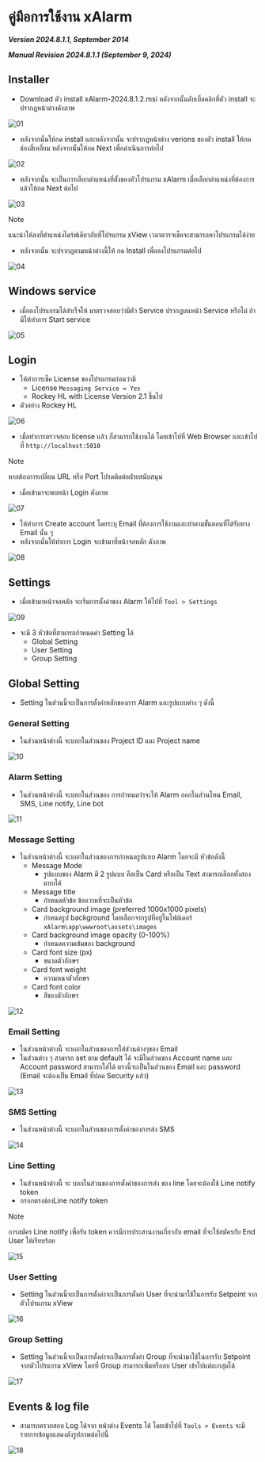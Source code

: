 # คู่มือการใช้งาน xAlarm

***Version 2024.8.1.1, September 2014***

***Manual Revision 2024.8.1.1 (September 9, 2024)***

## Installer

- Download ตัว install xAlarm-2024.8.1.2.msi หลังจากนั้นดับเบิ้ลคลิกที่ตัว install จะปรากฎหน้าต่างดังภาพ

![01](https://github.com/user-attachments/assets/3bd79533-3710-412e-9429-8a7dd584897e)

- หลังจากนั้นให้กด install และหลังจากนั้น จะปรากฎหน้าต่าง verions ของตัว install ให้กดช่องสี่เหลี่ยม หลังจากนั้นให้กด Next เพื่อดำเนินการต่อไป

![02](https://github.com/user-attachments/assets/650f5368-1f6b-454c-8ae6-e397e787e3e8)

- หลังจากนั้น จะเป็นการเลือกตำแหน่งที่ตั้งของตัวโปรแกรม xAlarm เมื่อเลือกตำแหน่งที่ต้องการแล้วให้กด Next ต่อไป

![03](https://github.com/user-attachments/assets/17fead04-ad8f-4229-9bec-e2a7d2b69ac9)

> [!NOTE]  
> แนะนำให้ลงที่ตำแหน่งไดร์ฟเดียวกับที่โปรแกรม xView เวลาตวรจเช็คจะสามารถหาโปรแกรมได้ง่าย

- หลังจากนั้น จะปรากฎตามหน้าต่างนี้ให้ กด Install เพื่อลงโปรแกรมต่อไป

![04](https://github.com/user-attachments/assets/58b9b18d-489f-401a-ac5a-ed3cc34f8ba4)

## Windows service

- เมื่อลงโปรแกรมได้สำเร็จให้ มาตรวจสอบว่ามีตัว Service ปรากฎบนหน้า Service หรือไม่ ถ้ามีให้ทำการ Start service   

![05](https://github.com/user-attachments/assets/475c71a6-5c52-4c36-9692-4428f8e765a0)

## Login

- ให้ทำการเช็ค License ของโปรแกรมก่อนว่ามี    
  - License `Messaging Service = Yes`  
  - Rockey HL with License Version 2.1 ขึ้นไป
- ตัวอย่าง Rockey HL

![06](https://github.com/user-attachments/assets/6c232f78-04ba-45da-8f4d-4ea60e1bed5d)

- เมื่อทำการตรวจสอบ license แล้ว ก็สามารถใช้งานได้ โดยเข้าไปที่ Web Browser และเข้าไปที่ `http://localhost:5010`

> [!NOTE]  
> หากต้องการเปลี่ยน URL หรือ Port โปรดติดต่อฝ่ายสนับสนุน

- เมื่อเข้ามาจะพบหน้า Login ดังภาพ   

![07](https://github.com/user-attachments/assets/a5e60a1b-48c4-4cfb-a07c-a88a66853f0f)

- ให้ทำการ Create account โดยระบุ Email ที่ต้องการใช้งานและทำตามขั้นตอนที่ได้รับทาง Email นั้น ๆ  
- หลังจากนั้นให้ทำการ Login จะเข้ามาที่หน้าจอหลัก ดังภาพ

![08](https://github.com/user-attachments/assets/01860cf6-1ec7-432b-917b-3bb8aa6c947d)

## Settings

- เมื่อเข้ามาหน้าจอหลัก จะเริ่มการตั้งค่าของ Alarm ให้ไปที่ `Tool > Settings`

![09](https://github.com/user-attachments/assets/1124e5dd-bbf3-494d-ab7b-5bf47dfb0437)

- จะมี 3 หัวข้อที่สามารถกำหนดค่า Setting ได้
  - Global Setting
  - User Setting
  - Group Setting

## Global Setting    

- Setting ในส่วนนี้จะเป็นการตั้งค่าหลักของการ Alarm และรูปแบบต่าง ๆ ดังนี้

### General Setting

- ในส่วนหน้าต่างนี้ จะบอกในส่วนของ Project ID และ Project name

![10](https://github.com/user-attachments/assets/b5cd23c4-f683-4dc5-90b8-730b8c2fdb19)

### Alarm Setting

- ในส่วนหน้าต่างนี้ จะบอกในส่วนของ การกำหนดว่าจะให้ Alarm ออกในส่วนไหน Email, SMS, Line notify, Line bot

![11](https://github.com/user-attachments/assets/0d92f900-0de6-47ae-8a6e-65bc19a1e0a4)

### Message Setting  

- ในส่วนหน้าต่างนี้ จะบอกในส่วนของการกำหนดรูปแบบ Alarm โดยจะมี หัวข้อดังนี้
  - Message Mode
    - รูปแบบของ Alarm มี 2 รูปแบบ คือเป็น Card หรือเป็น Text สามารถเลือกทั้งสองแบบได้  
  - Message title
    - กำหนดหัวข้อ ข้อความที่จะเป็นหัวข้อ
  - Card background image (preferred 1000x1000 pixels)
    - กำหนดรูป background โดยเลือกจากรูปที่อยู่ในโฟล์เดอร์ `xAlarm\app\wwwroot\assets\images`
  - Card background image opacity (0-100%)
    - กำหนดความเข้มของ background
  - Card font size (px)
    - ขนาดตัวอักษร
  - Card font weight
    - ความหนาตัวอักษร
  - Card font color
    - สีของตัวอักษร
 
![12](https://github.com/user-attachments/assets/42700a89-55c9-44ed-bb33-d5b9071c1c32)

### Email Setting

- ในส่วนหน้าต่างนี้ จะบอกในส่วนของการใส่ส่วนต่างๆของ Email
- ในส่วนต่าง ๆ สามารถ set ตาม default ได้ จะมีในส่วนของ Account name และ Account password สามารถใส่ได้ ตรงนี้จะเป็นในส่วนของ Email และ password (Email จะต้องเป็น Email ที่ปลด Security แล้ว)

![13](https://github.com/user-attachments/assets/32369e33-c4f1-46ce-98e8-7bd35cd74375)

### SMS Setting    

- ในส่วนหน้าต่างนี้ จะบอกในส่วนของการตั้งค่าของการส่ง SMS

![14](https://github.com/user-attachments/assets/d1670860-edf0-4c57-8039-3a54048630f0)

### Line Setting

- ในส่วนหน้าต่างนี้ จะ บอกในส่วนของการตั้งค่าของการส่ง ของ line โดยจะต้องใช้ Line notify token
- กรอกตรงช่องLine notify token

> [!NOTE]  
> การสมัคร Line notify เพื่อรับ token ควรมีการประสานงานเกี่ยวกับ email ที่จะใช้สมัครกับ End User ให้เรียบร้อย

![15](https://github.com/user-attachments/assets/b38de93f-22e7-42aa-938d-f0646f84abfd)

### User Setting

- Setting ในส่วนนี้จะเป็นการตั้งค่าจะเป็นการตั้งค่า User ที่จะนำมาใช้ในการรับ Setpoint จากตัวโปรแกรม xView

![16](https://github.com/user-attachments/assets/e9fa6449-4021-4486-b7f2-911e1a2322e4)

### Group Setting  

- Setting ในส่วนนี้จะเป็นการตั้งค่าจะเป็นการตั้งค่า Group ที่จะนำมาใช้ในการรับ Setpoint จากตัวโปรแกรม xView โดยที่ Group สามารถเพิ่มหรือลบ User เข้าไปแต่ละกลุ่มได้

![17](https://github.com/user-attachments/assets/226c507f-1552-40e1-a217-681462db2b6a)

## Events & log file

- สามารถตรวยสอบ Log ได้จาก หน้าต่าง Events ได้ โดยเข้าไปที่ `Tools > Events` จะมีรายการข้อมูลแสดงดังรูปภาพต่อไปนี้

![18](https://github.com/user-attachments/assets/84cba93c-4a7d-4199-bca2-84c6c5b1e3f1)
